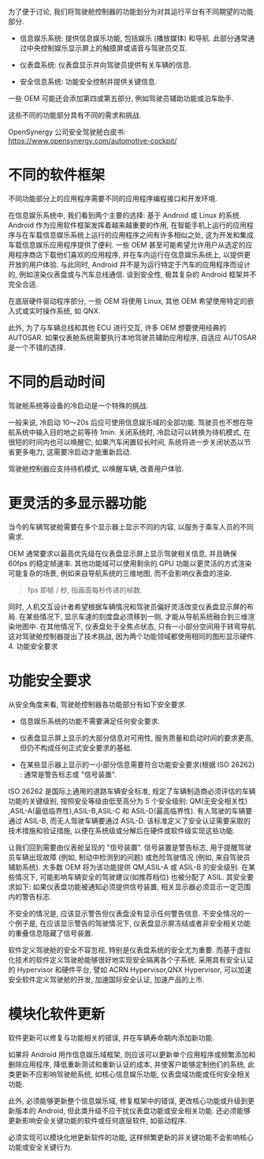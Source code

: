 
为了便于讨论, 我们将驾驶舱控制器的功能划分为对其运行平台有不同期望的功能部分.

* 信息娱乐系统: 提供信息娱乐功能, 包括娱乐 (播放媒体) 和导航. 此部分通常通过中央控制娱乐显示屏上的触摸屏或语音与驾驶员交互.

* 仪表盘系统: 仪表盘显示并向驾驶员提供有关车辆的信息.

* 安全信息系统: 功能安全控制并提供关键信息.

一些 OEM 可能还会添加第四或第五部分, 例如驾驶员辅助功能或泊车助手.

这些不同的功能部分具有不同的需求和挑战.

OpenSynergy 公司安全驾驶舱白皮书: https://www.opensynergy.com/automotive-cockpit/

# 不同的软件框架

不同功能部分上的应用程序需要不同的应用程序编程接口和开发环境.

在信息娱乐系统中, 我们看到两个主要的选择: 基于 Android 或 Linux 的系统. Android 作为应用软件框架发挥着越来越重要的作用, 在智能手机上运行的应用程序与在车载信息娱乐系统上运行的应用程序之间有许多相似之处, 这为开发和集成车载信息娱乐应用程序提供了便利. 一些 OEM 甚至可能希望允许用户从选定的应用程序商店下载他们喜欢的应用程序, 并在车内运行在信息娱乐系统上, 以提供更开放的用户体验. 与此同时, Android 并不是为运行特定于汽车的应用程序而设计的, 例如渲染仪表盘或与汽车总线通信. 谈到安全性, 极其复杂的 Android 框架并不完全合适.

在底层硬件驱动程序部分, 一些 OEM 将使用 Linux, 其他 OEM 希望使用特定的嵌入式或实时操作系统, 如 QNX.

此外, 为了与车辆总线和其他 ECU 进行交互, 许多 OEM 想要使用经典的 AUTOSAR. 如果仪表舱系统需要执行本地驾驶员辅助应用程序, 自适应 AUTOSAR 是一个不错的选择.

# 不同的启动时间

驾驶舱系统等设备的冷启动是一个特殊的挑战.

一般来说, 冷启动 10～20s 后应可使用信息娱乐域的全部功能. 驾驶员也不想在导航系统中输入目的地之前等待 1min. 关闭系统时, 冷启动可以转换为待机模式, 在很短的时间内也可以唤醒它; 如果汽车闲置较长时间, 系统将进一步关闭状态以节省更多电力, 这需要冷启动才能重新启动.

驾驶舱控制器应支持待机模式, 以唤醒车辆, 改善用户体验.

# 更灵活的多显示器功能

当今的车辆驾驶舱需要在多个显示器上显示不同的内容, 以服务于乘车人员的不同需求.

OEM 通常要求以最高优先级在仪表盘显示屏上显示驾驶相关信息, 并且确保 60fps 的稳定帧速率. 其他功能域可以使用剩余的 GPU 功能以更灵活的方式渲染可能复杂的场景, 例如来自导航系统的三维地图, 而不会影响仪表盘的渲染.

> fps 即帧 / 秒, 指画面每秒传递的帧数.

同时, 人机交互设计者希望根据车辆情况和驾驶员偏好灵活改变仪表盘显示屏的布局. 在某些情况下, 显示车速的刻度盘必须移到一侧, 才能从导航系统融合到三维渲染地图中. 在其他情况下, 仪表盘处于全焦点状态, 只有一小部分空间用于转弯导航. 这对驾驶舱控制器提出了技术挑战, 因为两个功能领域都使用相同的图形显示硬件. 4. 功能安全要求

# 功能安全要求

从安全角度来看, 驾驶舱控制器各功能部分有如下安全要求.

* 信息娱乐系统的功能不需要满足任何安全要求.

* 仪表盘显示屏上显示的大部分信息对可用性, 服务质量和启动时间的要求更高, 但仍不构成任何正式安全要求的基础.

* 在某些显示器上显示的一小部分信息需要符合功能安全要求(根据 ISO 26262)​: 通常是警告标志或 "信号装置"​.

ISO 26262 是国际上通用的道路车辆安全标准, 规定了车辆制造商必须评估的车辆功能的关键级别, 按照安全等级由低至高分为 5 个安全级别: QM(无安全相关性)​,ASIL-A(最低临界性)​,ASIL-B,ASIL-C 和 ASIL-D(最高临界性)​. 有人驾驶的车辆要通过 ASIL-B, 而无人驾驶车辆要通过 ASIL-D. 该标准定义了安全认证需要采取的技术措施和验证措施, 以便在系统级或分解后在硬件或软件级实现这些功能.

让我们回到需要由仪表舱呈现的 "信号装置"​. 信号装置是警告标志, 用于提醒驾驶员车辆出现故障 (例如, 制动中检测到的问题) 或危险驾驶情况 (例如, 来自驾驶员辅助系统)​. 大多数 OEM 将为该功能提供 QM,ASIL-A 或 ASIL-B 的安全级别. 在某些情况下, 可能影响车辆安全的驾驶建议(如推荐档位) 也被分配了 ASIL. 其安全要求如下: 如果仪表盘功能被通知必须提供信号装置, 相关显示器必须显示一定范围内的警告标志.

不安全的情况是, 应该显示警告但仪表盘没有显示任何警告信息. 不安全情况的一个例子是, 在应该显示警告的驾驶情况下, 仪表盘显示屏冻结或者非安全相关功能的重叠信息隐藏了信号装置.

软件定义驾驶舱的安全不容忽视, 特别是仪表盘系统的安全尤为重要. 而基于虚拟化技术的软件定义驾驶舱能够很好地实现安全隔离各个子系统. 采用具有安全认证的 Hypervisor 和硬件平台, 譬如 ACRN Hypervisor,QNX Hypervisor, 可以加速安全软件定义驾驶舱的开发, 加速国际安全认证, 加速产品的上市.

# 模块化软件更新

软件更新可以修复与功能相关的错误, 并在车辆寿命期内添加新功能.

如果将 Android 用作信息娱乐域框架, 则应该可以更新单个应用程序或频繁添加和删除应用程序, 降低重新测试和重新认证的成本, 并使客户能够定制他们的系统, 此类更新不应影响驾驶舱系统, 如核心信息娱乐功能, 仪表盘域功能或任何安全相关功能.

此外, 必须能够更新整个信息娱乐域, 修复框架中的错误, 更改核心功能或升级到更新版本的 Android, 但此类升级不应干扰仪表盘功能或安全相关功能. 还必须能够更新影响安全关键功能的软件或任何底层软件, 如驱动程序.

必须实现可以模块化地更新软件的功能, 这样频繁更新的非关键功能不会影响核心功能或安全关键行为.
